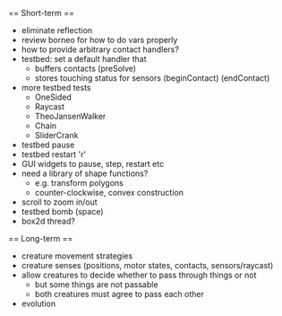 
== Short-term ==

* eliminate reflection
* review borneo for how to do vars properly
* how to provide arbitrary contact handlers?
* testbed: set a default handler that
  * buffers contacts (preSolve)
  * stores touching status for sensors (beginContact) (endContact)
* more testbed tests
  * OneSided
  * Raycast
  * TheoJansenWalker
  * Chain
  * SliderCrank
* testbed pause
* testbed restart 'r'
* GUI widgets to pause, step, restart etc
* need a library of shape functions?
  * e.g. transform polygons
  * counter-clockwise, convex construction
* scroll to zoom in/out
* testbed bomb (space)
* box2d thread?

== Long-term ==

* creature movement strategies
* creature senses (positions, motor states, contacts, sensors/raycast)
* allow creatures to decide whether to pass through things or not
  * but some things are not passable
  * both creatures must agree to pass each other
* evolution
